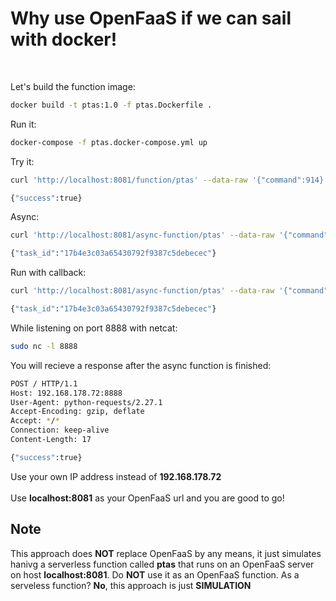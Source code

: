 # Why use OpenFaaS if we can sail with docker!

<br >

Let's build the function image:
```sh
docker build -t ptas:1.0 -f ptas.Dockerfile .
```
Run it:
```sh
docker-compose -f ptas.docker-compose.yml up
```
Try it:
```sh
curl 'http://localhost:8081/function/ptas' --data-raw '{"command":914}'
```
```sh
{"success":true}
```
Async:
```sh
curl 'http://localhost:8081/async-function/ptas' --data-raw '{"command":914}'
```
```sh
{"task_id":"17b4e3c03a65430792f9387c5debecec"}
```
Run with callback:
```sh
curl 'http://localhost:8081/async-function/ptas' --data-raw '{"command":914}' -H "X-Callback-Url: http://192.168.178.72:8888"
```
```sh
{"task_id":"17b4e3c03a65430792f9387c5debecec"}
```
While listening on port 8888 with netcat: 
```sh
sudo nc -l 8888
```
You will recieve a response after the async function is finished:
```sh
POST / HTTP/1.1
Host: 192.168.178.72:8888
User-Agent: python-requests/2.27.1
Accept-Encoding: gzip, deflate
Accept: */*
Connection: keep-alive
Content-Length: 17

{"success":true}
```
Use your own IP address instead of **192.168.178.72**<br><br>
Use **localhost:8081** as your OpenFaaS url and you are good to go!

## Note
This approach does **NOT** replace OpenFaaS by any means, it just simulates hanivg a serverless function called **ptas** that runs on an OpenFaaS server on host **localhost:8081**. Do **NOT** use it as an OpenFaaS function. As a serveless function? **No**, this approach is just **SIMULATION**
